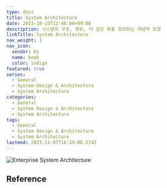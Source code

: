 ```yaml
---
type: docs
title: System Architecture
date: 2023-10-15T12:46:00+09:00
description: 시스템의 구조, 행위, 더 많은 뷰를 정의하는 개념적 모형
linkTitle: System Architecture
nav_weight: 1
nav_icon:
  vendor: bs
  name: book
  color: indigo
featured: true
series:
  - General
  - System Design & Architecture
  - System Architecture
categories:
  - General
  - System Design & Architecture
  - System Architecture
tags:
  - General
  - System Design & Architecture
  - System Architecture
lastmod: 2023-11-07T16:19:08.574Z
---
```


![Enterprise System Architecture](/notes/Enterprise-system-architecture-1.png#center)

## Reference
